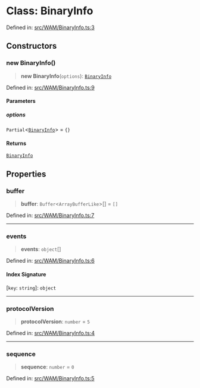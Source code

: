 # Class: BinaryInfo

Defined in: [src/WAM/BinaryInfo.ts:3](https://github.com/Fokusdotid/bail/blob/3bcafd64e13ba51a595ace0ee7bd2c9c52ab1814/src/WAM/BinaryInfo.ts#L3)

## Constructors

### new BinaryInfo()

> **new BinaryInfo**(`options`): [`BinaryInfo`](BinaryInfo.md)

Defined in: [src/WAM/BinaryInfo.ts:9](https://github.com/Fokusdotid/bail/blob/3bcafd64e13ba51a595ace0ee7bd2c9c52ab1814/src/WAM/BinaryInfo.ts#L9)

#### Parameters

##### options

`Partial`\<[`BinaryInfo`](BinaryInfo.md)\> = `{}`

#### Returns

[`BinaryInfo`](BinaryInfo.md)

## Properties

### buffer

> **buffer**: `Buffer`\<`ArrayBufferLike`\>[] = `[]`

Defined in: [src/WAM/BinaryInfo.ts:7](https://github.com/Fokusdotid/bail/blob/3bcafd64e13ba51a595ace0ee7bd2c9c52ab1814/src/WAM/BinaryInfo.ts#L7)

***

### events

> **events**: `object`[]

Defined in: [src/WAM/BinaryInfo.ts:6](https://github.com/Fokusdotid/bail/blob/3bcafd64e13ba51a595ace0ee7bd2c9c52ab1814/src/WAM/BinaryInfo.ts#L6)

#### Index Signature

\[`key`: `string`\]: `object`

***

### protocolVersion

> **protocolVersion**: `number` = `5`

Defined in: [src/WAM/BinaryInfo.ts:4](https://github.com/Fokusdotid/bail/blob/3bcafd64e13ba51a595ace0ee7bd2c9c52ab1814/src/WAM/BinaryInfo.ts#L4)

***

### sequence

> **sequence**: `number` = `0`

Defined in: [src/WAM/BinaryInfo.ts:5](https://github.com/Fokusdotid/bail/blob/3bcafd64e13ba51a595ace0ee7bd2c9c52ab1814/src/WAM/BinaryInfo.ts#L5)
